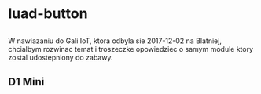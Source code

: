 # luad-button

## 
W nawiazaniu do Gali IoT, ktora odbyla sie 2017-12-02 na Blatniej, chcialbym rozwinac temat i troszeczke opowiedziec o samym module ktory zostal udostepniony do zabawy.

## D1 Mini